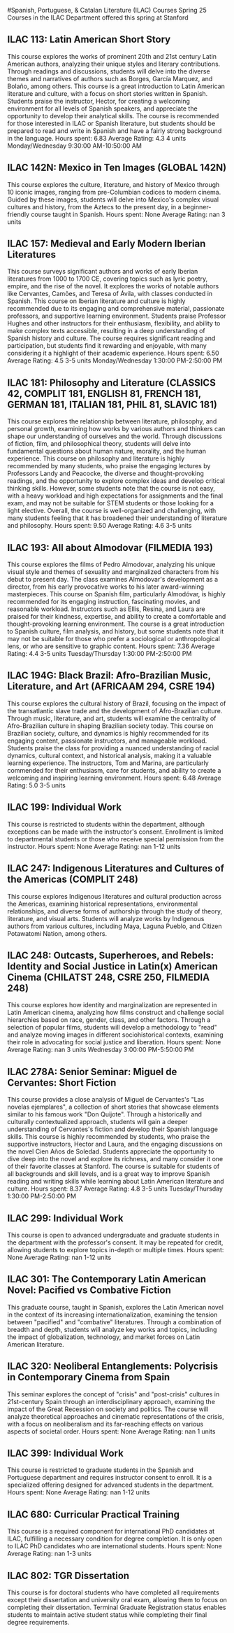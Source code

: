 #Spanish, Portuguese, & Catalan Literature (ILAC) Courses Spring 25
Courses in the ILAC Department offered this spring at Stanford
## ILAC 113: Latin American Short Story
This course explores the works of prominent 20th and 21st century Latin American authors, analyzing their unique styles and literary contributions. Through readings and discussions, students will delve into the diverse themes and narratives of authors such as Borges, García Marquez, and Bolaño, among others.
This course is a great introduction to Latin American literature and culture, with a focus on short stories written in Spanish. Students praise the instructor, Hector, for creating a welcoming environment for all levels of Spanish speakers, and appreciate the opportunity to develop their analytical skills. The course is recommended for those interested in ILAC or Spanish literature, but students should be prepared to read and write in Spanish and have a fairly strong background in the language.
Hours spent: 6.83
Average Rating: 4.3
4 units
Monday/Wednesday 9:30:00 AM-10:50:00 AM
## ILAC 142N: Mexico in Ten Images (GLOBAL 142N)
This course explores the culture, literature, and history of Mexico through 10 iconic images, ranging from pre-Columbian codices to modern cinema. Guided by these images, students will delve into Mexico's complex visual cultures and history, from the Aztecs to the present day, in a beginner-friendly course taught in Spanish.
Hours spent: None
Average Rating: nan
3 units
## ILAC 157: Medieval and Early Modern Iberian Literatures
This course surveys significant authors and works of early Iberian literatures from 1000 to 1700 CE, covering topics such as lyric poetry, empire, and the rise of the novel. It explores the works of notable authors like Cervantes, Camões, and Teresa of Ávila, with classes conducted in Spanish.
This course on Iberian literature and culture is highly recommended due to its engaging and comprehensive material, passionate professors, and supportive learning environment. Students praise Professor Hughes and other instructors for their enthusiasm, flexibility, and ability to make complex texts accessible, resulting in a deep understanding of Spanish history and culture. The course requires significant reading and participation, but students find it rewarding and enjoyable, with many considering it a highlight of their academic experience.
Hours spent: 6.50
Average Rating: 4.5
3-5 units
Monday/Wednesday 1:30:00 PM-2:50:00 PM
## ILAC 181: Philosophy and Literature (CLASSICS 42, COMPLIT 181, ENGLISH 81, FRENCH 181, GERMAN 181, ITALIAN 181, PHIL 81, SLAVIC 181)
This course explores the relationship between literature, philosophy, and personal growth, examining how works by various authors and thinkers can shape our understanding of ourselves and the world. Through discussions of fiction, film, and philosophical theory, students will delve into fundamental questions about human nature, morality, and the human experience.
This course on philosophy and literature is highly recommended by many students, who praise the engaging lectures by Professors Landy and Peacocke, the diverse and thought-provoking readings, and the opportunity to explore complex ideas and develop critical thinking skills. However, some students note that the course is not easy, with a heavy workload and high expectations for assignments and the final exam, and may not be suitable for STEM students or those looking for a light elective. Overall, the course is well-organized and challenging, with many students feeling that it has broadened their understanding of literature and philosophy.
Hours spent: 9.50
Average Rating: 4.6
3-5 units
## ILAC 193: All about Almodovar (FILMEDIA 193)
This course explores the films of Pedro Almodovar, analyzing his unique visual style and themes of sexuality and marginalized characters from his debut to present day. The class examines Almodovar's development as a director, from his early provocative works to his later award-winning masterpieces.
This course on Spanish film, particularly Almodóvar, is highly recommended for its engaging instruction, fascinating movies, and reasonable workload. Instructors such as Ellis, Resina, and Laura are praised for their kindness, expertise, and ability to create a comfortable and thought-provoking learning environment. The course is a great introduction to Spanish culture, film analysis, and history, but some students note that it may not be suitable for those who prefer a sociological or anthropological lens, or who are sensitive to graphic content.
Hours spent: 7.36
Average Rating: 4.4
3-5 units
Tuesday/Thursday 1:30:00 PM-2:50:00 PM
## ILAC 194G: Black Brazil: Afro-Brazilian Music, Literature, and Art (AFRICAAM 294, CSRE 194)
This course explores the cultural history of Brazil, focusing on the impact of the transatlantic slave trade and the development of Afro-Brazilian culture. Through music, literature, and art, students will examine the centrality of Afro-Brazilian culture in shaping Brazilian society today.
This course on Brazilian society, culture, and dynamics is highly recommended for its engaging content, passionate instructors, and manageable workload. Students praise the class for providing a nuanced understanding of racial dynamics, cultural context, and historical analysis, making it a valuable learning experience. The instructors, Tom and Marina, are particularly commended for their enthusiasm, care for students, and ability to create a welcoming and inspiring learning environment.
Hours spent: 6.48
Average Rating: 5.0
3-5 units
## ILAC 199: Individual Work
This course is restricted to students within the department, although exceptions can be made with the instructor's consent. Enrollment is limited to departmental students or those who receive special permission from the instructor.
Hours spent: None
Average Rating: nan
1-12 units
## ILAC 247: Indigenous Literatures and Cultures of the Americas (COMPLIT 248)
This course explores Indigenous literatures and cultural production across the Americas, examining historical representations, environmental relationships, and diverse forms of authorship through the study of theory, literature, and visual arts. Students will analyze works by Indigenous authors from various cultures, including Maya, Laguna Pueblo, and Citizen Potawatomi Nation, among others.
## ILAC 248: Outcasts, Superheroes, and Rebels: Identity and Social Justice in Latin(x) American Cinema (CHILATST 248, CSRE 250, FILMEDIA 248)
This course explores how identity and marginalization are represented in Latin American cinema, analyzing how films construct and challenge social hierarchies based on race, gender, class, and other factors. Through a selection of popular films, students will develop a methodology to "read" and analyze moving images in different sociohistorical contexts, examining their role in advocating for social justice and liberation.
Hours spent: None
Average Rating: nan
3 units
Wednesday 3:00:00 PM-5:50:00 PM
## ILAC 278A: Senior Seminar: Miguel de Cervantes: Short Fiction
This course provides a close analysis of Miguel de Cervantes's "Las novelas ejemplares", a collection of short stories that showcase elements similar to his famous work "Don Quijote". Through a historically and culturally contextualized approach, students will gain a deeper understanding of Cervantes's fiction and develop their Spanish language skills.
This course is highly recommended by students, who praise the supportive instructors, Hector and Laura, and the engaging discussions on the novel Cien Años de Soledad. Students appreciate the opportunity to dive deep into the novel and explore its richness, and many consider it one of their favorite classes at Stanford. The course is suitable for students of all backgrounds and skill levels, and is a great way to improve Spanish reading and writing skills while learning about Latin American literature and culture.
Hours spent: 8.37
Average Rating: 4.8
3-5 units
Tuesday/Thursday 1:30:00 PM-2:50:00 PM
## ILAC 299: Individual Work
This course is open to advanced undergraduate and graduate students in the department with the professor's consent. It may be repeated for credit, allowing students to explore topics in-depth or multiple times.
Hours spent: None
Average Rating: nan
1-12 units
## ILAC 301: The Contemporary Latin American Novel: Pacified vs Combative Fiction
This graduate course, taught in Spanish, explores the Latin American novel in the context of its increasing internationalization, examining the tension between "pacified" and "combative" literatures. Through a combination of breadth and depth, students will analyze key works and topics, including the impact of globalization, technology, and market forces on Latin American literature.
## ILAC 320: Neoliberal Entanglements: Polycrisis in Contemporary Cinema from Spain
This seminar explores the concept of "crisis" and "post-crisis" cultures in 21st-century Spain through an interdisciplinary approach, examining the impact of the Great Recession on society and politics. The course will analyze theoretical approaches and cinematic representations of the crisis, with a focus on neoliberalism and its far-reaching effects on various aspects of societal order.
Hours spent: None
Average Rating: nan
1 units
## ILAC 399: Individual Work
This course is restricted to graduate students in the Spanish and Portuguese department and requires instructor consent to enroll. It is a specialized offering designed for advanced students in the department.
Hours spent: None
Average Rating: nan
1-12 units
## ILAC 680: Curricular Practical Training
This course is a required component for international PhD candidates at ILAC, fulfilling a necessary condition for degree completion. It is only open to ILAC PhD candidates who are international students.
Hours spent: None
Average Rating: nan
1-3 units
## ILAC 802: TGR Dissertation
This course is for doctoral students who have completed all requirements except their dissertation and university oral exam, allowing them to focus on completing their dissertation. Terminal Graduate Registration status enables students to maintain active student status while completing their final degree requirements.
